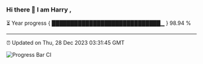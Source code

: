 ### Hi there 👋 I am Harry , 

⏳ Year progress { █████████████████████████████▁ } 98.94 %

---

⏰ Updated on Thu, 28 Dec 2023 03:31:45 GMT

![Progress Bar CI](https://github.com/duykhang68/duykhang68/workflows/Progress%20Bar%20CI/badge.svg)
